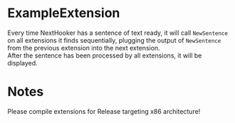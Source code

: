 # ExampleExtension

Every time NextHooker has a sentence of text ready,
it will call ```NewSentence``` on all extensions it finds sequentially,
plugging the output of ```NewSentence``` from the previous extension into the next extension.<br>
After the sentence has been processed by all extensions, it will be displayed.

# Notes

Please compile extensions for Release targeting x86 architecture!
